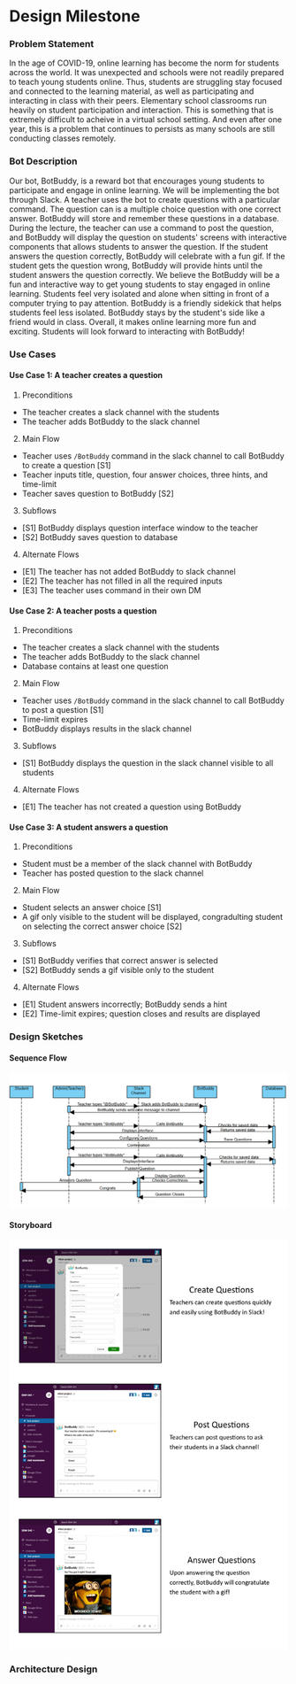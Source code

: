 # Design Milestone
### Problem Statement
In the age of COVID-19, online learning has become the norm for students across the world. It was unexpected and schools were not readily prepared to teach young students online. Thus, students are struggling stay focused and connected to the learning material, as well as participating and interacting in class with their peers. Elementary school classrooms run heavily on student participation and interaction. This is something that is extremely difficult to acheive in a virtual school setting. And even after one year, this is a problem that continues to persists as many schools are still conducting classes remotely.
### Bot Description
Our bot, BotBuddy, is a reward bot that encourages young students to participate and engage in online learning. We will be implementing the bot through Slack. A teacher uses the bot to create questions with a particular command. The question can is a multiple choice question with one correct answer. BotBuddy will store and remember these questions in a database. During the lecture, the teacher can use a command to post the question, and BotBuddy will display the question on students' screens with interactive components that allows students to answer the question. If the student answers the question correctly, BotBuddy will celebrate with a fun gif. If the student gets the question wrong, BotBuddy will provide hints until the student answers the question correctly.
We believe the BotBuddy will be a fun and interactive way to get young students to stay engaged in online learning. Students feel very isolated and alone when sitting in front of a computer trying to pay attention. BotBuddy is a friendly sidekick that helps students feel less isolated. BotBuddy stays by the student's side like a friend would in class. Overall, it makes online learning more fun and exciting. Students will look forward to interacting with BotBuddy! 
### Use Cases
#### Use Case 1: A teacher creates a question
1. Preconditions
  * The teacher creates a slack channel with the students
  * The teacher adds BotBuddy to the slack channel
2. Main Flow
  * Teacher uses `/BotBuddy` command in the slack channel to call BotBuddy to create a question [S1]
  * Teacher inputs title, question, four answer choices, three hints, and time-limit
  * Teacher saves question to BotBuddy [S2]
3. Subflows
  * [S1] BotBuddy displays question interface window to the teacher
  * [S2] BotBuddy saves question to database
4. Alternate Flows
  * [E1] The teacher has not added BotBuddy to slack channel
  * [E2] The teacher has not filled in all the required inputs
  * [E3] The teacher uses command in their own DM
#### Use Case 2: A teacher posts a question
1. Preconditions
  * The teacher creates a slack channel with the students
  * The teacher adds BotBuddy to the slack channel
  * Database contains at least one question
2. Main Flow
  * Teacher uses `/BotBuddy` command in the slack channel to call BotBuddy to post a question [S1]
  * Time-limit expires
  * BotBuddy displays results in the slack channel
3. Subflows
  * [S1] BotBuddy displays the question in the slack channel visible to all students
4. Alternate Flows
  * [E1] The teacher has not created a question using BotBuddy
#### Use Case 3: A student answers a question
1. Preconditions
  * Student must be a member of the slack channel with BotBuddy
  * Teacher has posted question to the slack channel
2. Main Flow
  * Student selects an answer choice [S1]
  * A gif only visible to the student will be displayed, congradulting student on selecting the correct answer choice [S2]
3. Subflows
  * [S1] BotBuddy verifies that correct answer is selected
  * [S2] BotBuddy sends a gif visible only to the student
4. Alternate Flows
  * [E1] Student answers incorrectly; BotBuddy sends a hint
  * [E2] Time-limit expires; question closes and results are displayed
  
### Design Sketches
#### Sequence Flow
![Sequence Flow](SequenceFlow.png)
#### Storyboard
![Storyboard](Design_Storyboard.png)
### Architecture Design
